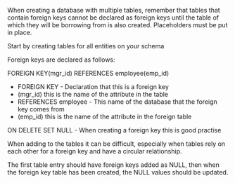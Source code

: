 When creating a database with multiple tables, remember that tables that contain foreign keys cannot be declared as foreign keys until the table of which they will be borrowing from is also created. Placeholders must be put in place.

Start by creating tables for all entities on your schema

Foreign keys are declared as follows:

FOREIGN KEY(mgr_id) REFERENCES employee(emp_id)
- FOREIGN KEY - Declaration that this is a foreign key
- (mgr_id) this is the name of the attribute in the table
- REFERENCES employee - This name of the database that the foreign key comes from
- (emp_id) this is the name of the attribute in the foreign table

ON DELETE SET NULL - When creating a foreign key this is good practise

When adding to the tables it can be difficult, especially when tables rely on each other for a foreign key and have a circular relationship. 

The first table entry should have foreign keys added as NULL, then when the foreign key table has been created, the NULL values should be updated. 